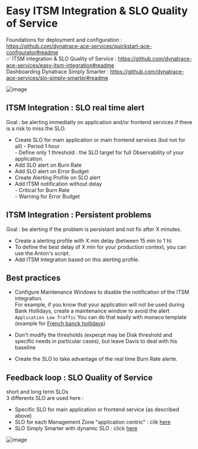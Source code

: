 # Easy ITSM Integration & SLO Quality of Service

Foundations for deployment and configuration : https://github.com/dynatrace-ace-services/quickstart-ace-configurator#readme  
✅ ITSM integration & SLO Quality of Service : https://github.com/dynatrace-ace-services/easy-itsm-integration#readme  
Dashboarding Dynatrace Simply Smarter : https://github.com/dynatrace-ace-services/slo-simply-smarter#readme  

![image](https://user-images.githubusercontent.com/40337213/216828934-35021505-8635-489c-86e2-991ab1648a1b.png)

## ITSM Integration : SLO real time alert 

Goal : be alerting immediatly on application and/or frontend services if there is a risk to miss the SLO.

- Create SLO for main application or main frontend services (but not for all)
      - Period 1 hour  
      - Define only 1 threshold : the SLO target for full Observability of your application.  
- Add SLO alert on Burn Rate
- Add SLO alert on Error Budget
- Create Alerting Profile on SLO alert
- Add ITSM notification without delay     
      - Critical for Burn Rate  
      - Warning for Error Budget  

## ITSM Integration : Persistent problems

Goal : be alerting if the problem is persistant and not fix after X minutes. 

- Create a alerting profile with X min delay (between 15 min to 1 h)
- To define the best delay of X min for your production context, you can use the Anton's script.
- Add ITSM Integration based on this alerting profile. 

## Best practices 

- Configure Maintenance Windows to disable the notification of the ITSM integration.  
For example, if you know that your application will not be used during Bank Hollidays, create a maintenance window to avoid the alert `Application Low Traffic`
You can do that easily with monaco template (example for [French banck hollidays](https://github.com/dynatrace-ace-services/quickstart-ace-configurator/tree/main/Maintenance-Window))

- Don't modify the thresholds (expecpt may be Disk threshold and specific needs in particular cases), but leave Davis to deal with his baseline  

- Create the SLO to take advantage of the real time Burn Rate alerte. 

## Feedback loop : SLO Quality of Service
short and long term SLOs  
3 differents SLO are used here :

- Specific SLO for main application or frontend service (as described above)  
- SLO for each Management Zone "application centric" : clik [here](https://github.com/dynatrace-ace-services/quickstart-ace-configurator/blob/main/SLO/Readme.md)  
- SLO Simply Smarter with dynamic SLO : click [here](https://github.com/dynatrace-ace-services/slo-simply-smarter#readme)  

![image](https://user-images.githubusercontent.com/40337213/216829014-a27f2a68-8f10-4d06-b8f5-f0f4af1db7a6.png)












